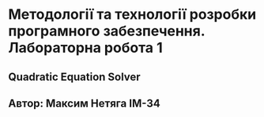 # Методології та технології розробки програмного забезпечення. Лабораторна робота 1
## Quadratic Equation Solver

## Автор: Максим Нетяга ІМ-34

